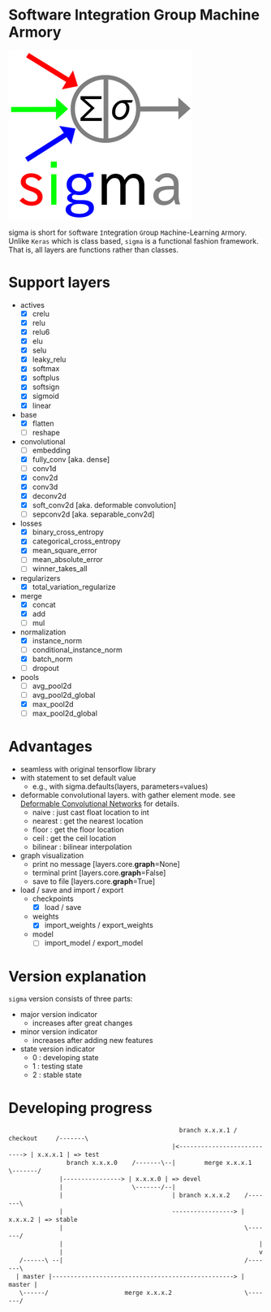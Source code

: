 # Software Integration Group Machine Armory
![sigma](logos/sigma.png)

sigma is short for `S`oftware `I`ntegration `G`roup `M`achine-Learning `A`rmory. Unlike `Keras` which is class based, `sigma` is a functional fashion framework. That is, all layers are functions rather than classes.

# Support layers
  - actives
    - [x] crelu
    - [x] relu
    - [x] relu6
    - [x] elu
    - [x] selu
    - [x] leaky_relu
    - [x] softmax
    - [x] softplus
    - [x] softsign
    - [x] sigmoid
    - [x] linear
  - base
    - [x] flatten
    - [ ] reshape
  - convolutional
    - [ ] embedding
    - [x] fully_conv [aka. dense]
    - [ ] conv1d
    - [x] conv2d
    - [x] conv3d
    - [x] deconv2d
    - [x] soft_conv2d [aka. deformable convolution]
    - [ ] sepconv2d [aka. separable_conv2d]
  - losses
    - [x] binary_cross_entropy
    - [x] categorical_cross_entropy
    - [x] mean_square_error
    - [ ] mean_absolute_error
    - [ ] winner_takes_all
  - regularizers
    - [x] total_variation_regularize
  - merge
    - [x] concat
    - [x] add
    - [ ] mul
  - normalization
    - [x] instance_norm
    - [ ] conditional_instance_norm
    - [x] batch_norm
    - [ ] dropout
  - pools
    - [ ] avg_pool2d
    - [ ] avg_pool2d_global
    - [x] max_pool2d
    - [ ] max_pool2d_global

# Advantages
  - seamless with original tensorflow library
  - with statement to set default value
    - e.g., with sigma.defaults(layers, parameters=values)
  - deformable convolutional layers. with gather element mode.
    see [Deformable Convolutional Networks](https://arxiv.org/abs/1703.06211) for details.
    - naive : just cast float location to int
    - nearest : get the nearest location
    - floor : get the floor location
    - ceil : get the ceil location
    - bilinear : bilinear interpolation
  - graph visualization
    - print no message [layers.core.__graph__=None]
    - terminal print [layers.core.__graph__=False]
    - save to file [layers.core.__graph__=True]
  - load / save and import / export
    - checkpoints
      - [x] load / save
    - weights
      - [x] import_weights / export_weights
    - model
      - [ ] import_model / export_model

# Version explanation
`sigma` version consists of three parts:
  - major version indicator
    - increases after great changes
  - minor version indicator
      - increases after adding new features
  - state version indicator
    - 0 : developing state
    - 1 : testing state
    - 2 : stable state

# Developing progress

```
                                               branch x.x.x.1 / checkout     /-------\
                                             |<---------------------------> | x.x.x.1 | => test
                branch x.x.x.0    /-------\--|        merge x.x.x.1          \-------/
              |----------------> | x.x.x.0 | => devel
              |                   \-------/--|
              |                              | branch x.x.x.2    /-------\
              |                              -----------------> | x.x.x.2 | => stable
              |                                                  \-------/
              |                                                      |
              |                                                      v
   /------\ --|                                                  /-------\
  | master |--------------------------------------------------> |  master |
   \------/                     merge x.x.x.2                    \-------/
```
